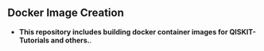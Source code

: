 ## Docker Image Creation  
- **This repository includes building docker container images for QISKIT-Tutorials and others.**. 
